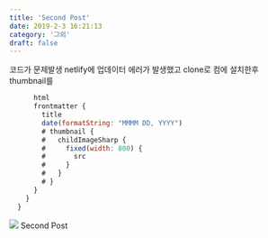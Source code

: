 ```yaml
---
title: 'Second Post'
date: 2019-2-3 16:21:13
category: '그외'
draft: false
---
```

코드가 문제발생
netlify에 업데이터 에러가 발생했고   clone로 컴에 설치한후  thumbnail를 
```js
      html
      frontmatter {
        title
        date(formatString: "MMMM DD, YYYY")
        # thumbnail {
        #   childImageSharp {
        #     fixed(width: 800) {
        #       src
        #     }
        #   }
        # }
      }
    }
  }
```
![](https://i.ibb.co/zZ1sTbz/image.png)
Second Post
<!--stackedit_data:
eyJoaXN0b3J5IjpbLTE0MzExMjYxNjVdfQ==
-->